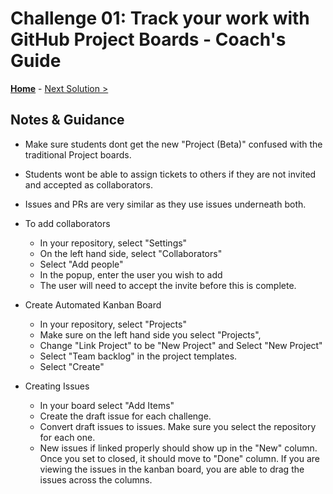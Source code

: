 # Challenge 01: Track your work with GitHub Project Boards - Coach's Guide

**[Home](./README.md)** - [Next Solution >](./Solution-02.md)

## Notes & Guidance

- Make sure students dont get the new "Project (Beta)" confused with the traditional Project boards.
- Students wont be able to assign tickets to others if they are not invited and accepted as collaborators.
- Issues and PRs are very similar as they use issues underneath both.

- To add collaborators
    - In your repository, select "Settings"
    - On the left hand side, select "Collaborators"
    - Select "Add people"
    - In the popup, enter the user you wish to add
    - The user will need to accept the invite before this is complete.
- Create Automated Kanban Board
    - In your repository, select "Projects"
    - Make sure on the left hand side you select "Projects",
    - Change "Link Project" to be "New Project" and Select "New Project"
    - Select "Team backlog" in the project templates.
    - Select "Create"
- Creating Issues
    - In your board select "Add Items"
    - Create the draft issue for each challenge. 
    - Convert draft issues to issues. Make sure you select the repository for each one.
    - New issues if linked properly should show up in the "New" column.  Once you set to closed, it should move to "Done" column.  If you are viewing the issues in the kanban board, you are able to drag the issues across the columns.